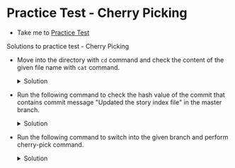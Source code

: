# Practice Test - Cherry Picking
  - Take me to [Practice Test](https://kodekloud.com/topic/lab-cherry-picking/)

Solutions to practice test - Cherry Picking
- Move into the directory with `cd` command and check the content of the given file name with `cat` command.
  <details>
  	<summary>Solution</summary>
  
  ```
  $ cd story-blog
  $ cat story-index.txt
  ```
  </details>

- Run the following command to check the hash value of the commit that contains commit message "Updated the story index file" in the master branch.
  <details>
  	<summary>Solution</summary>
  
  ```
  $ git log master --oneline
  
  ```
  </details>

- Run the following command to switch into the given branch and perform cherry-pick command.
  <details>
  	<summary>Solution</summary>
  	
  ```
  $ git checkout story/hare-and-tortoise
  $ git cherry-pick < write commit hash value identified in the previous step >
  ```
  </details>